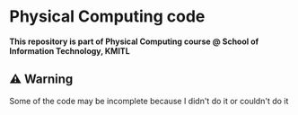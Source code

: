 # Physical Computing code
**This repository is part of Physical Computing course @ School of Information Technology, KMITL**

## ⚠️ Warning 
Some of the code may be incomplete because I didn't do it or couldn't do it
 
